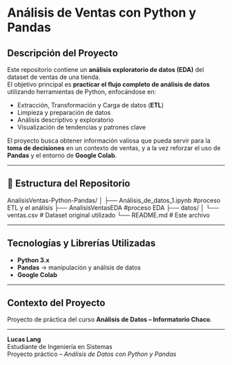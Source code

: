 # Análisis de Ventas con Python y Pandas

## Descripción del Proyecto
Este repositorio contiene un **análisis exploratorio de datos (EDA)** del dataset de ventas de una tienda.  
El objetivo principal es **practicar el flujo completo de análisis de datos** utilizando herramientas de Python, enfocándose en:

- Extracción, Transformación y Carga de datos (**ETL**)
- Limpieza y preparación de datos
- Análisis descriptivo y exploratorio
- Visualización de tendencias y patrones clave

El proyecto busca obtener información valiosa que pueda servir para la **toma de decisiones** en un contexto de ventas, y a la vez reforzar el uso de **Pandas** y el entorno de **Google Colab**.

---

## 📂 Estructura del Repositorio
AnalisisVentas-Python-Pandas/
│
├── Análisis_de_datos_1.ipynb #proceso ETL y el análisis
├── AnalisisVentasEDA #proceso EDA
├── datos/
│ └── ventas.csv # Dataset original utilizado
└── README.md # Este archivo


---

## Tecnologías y Librerías Utilizadas
- **Python 3.x**
- **Pandas** → manipulación y análisis de datos
- **Google Colab**

---

## Contexto del Proyecto
Proyecto de práctica del curso **Análisis de Datos – Informatorio Chaco**.  

---
**Lucas Lang**  
Estudiante de Ingeniería en Sistemas  
Proyecto práctico – *Análisis de Datos con Python y Pandas*

